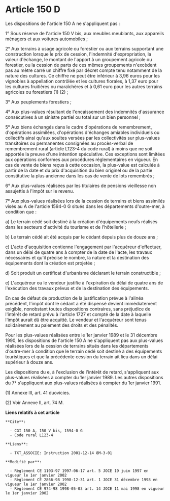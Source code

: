 # Article 150 D

Les dispositions de l'article 150 A ne s'appliquent pas :

1° Sous réserve de l'article 150 V bis, aux meubles meublants, aux appareils ménagers et aux voitures automobiles ;

2° Aux terrains à usage agricole ou forestier ou aux terrains supportant une construction lorsque le prix de cession,
l'indemnité d'expropriation, la valeur d'échange, le montant de l'apport à un groupement agricole ou forestier, ou la cession
de parts de ces mêmes groupements n'excèdent pas au mètre carré un chiffre fixé par décret compte tenu notamment de la nature
des cultures. Ce chiffre ne peut être inférieur à 3,96 euros pour les vignobles à appellation contrôlée et les cultures
florales, à 1,37 euro pour les cultures fruitières ou maraîchères et à 0,61 euro pour les autres terrains agricoles ou
forestiers (1) (2) ;

3° Aux peuplements forestiers ;

4° Aux plus-values résultant de l'encaissement des indemnités d'assurance consécutives à un sinistre partiel ou total sur un
bien personnel ;

5° Aux biens échangés dans le cadre d'opérations de remembrement, d'opérations assimilées, d'opérations d'échanges amiables
individuels ou collectifs ainsi qu'aux soultes versées par les collectivités sur plus-values transitoires ou permanentes
consignées au procès-verbal de remembrement rural (article L123-4 du code rural) à moins que ne soit apportée la preuve d'une
intention spéculative. Ces exceptions sont limitées aux opérations conformes aux procédures réglementaires en vigueur. En cas
de vente de biens reçus à cette occasion, la plus-value est calculée à partir de la date et du prix d'acquisition du bien
originel ou de la partie constitutive la plus ancienne dans les cas de vente de lots remembrés ;

6° Aux plus-values réalisées par les titulaires de pensions vieillesse non assujettis à l'impôt sur le revenu.

7° Aux plus-values réalisées lors de la cession de terrains et biens assimilés visés au A de l'article 1594-0 G situés dans
les départements d'outre-mer, à condition que :

a) Le terrain cédé soit destiné à la création d'équipements neufs réalisés dans les secteurs d'activité du tourisme et de
l'hôtellerie ;

b) Le terrain cédé ait été acquis par le cédant depuis plus de douze ans ;

c) L'acte d'acquisition contienne l'engagement par l'acquéreur d'effectuer, dans un délai de quatre ans à compter de la date
de l'acte, les travaux nécessaires et qu'il précise le nombre, la nature et la destination des équipements dont la création
est projetée ;

d) Soit produit un certificat d'urbanisme déclarant le terrain constructible ;

e) L'acquéreur ou le vendeur justifie à l'expiration du délai de quatre ans de l'exécution des travaux prévus et de la
destination des équipements.

En cas de défaut de production de la justification prévue à l'alinéa précédent, l'impôt dont le cédant a été dispensé devient
immédiatement exigible, nonobstant toutes dispositions contraires, sans préjudice de l'intérêt de retard prévu à l'article
1727 et compté de la date à laquelle l'impôt aurait dû être acquitté. Le vendeur et l'acquéreur sont tenus solidairement au
paiement des droits et des pénalités.

Pour les plus-values réalisées entre le 1er janvier 1989 et le 31 décembre 1990, les dispositions de l'article 150 A ne
s'appliquent pas aux plus-values réalisées lors de la cession de terrains situés dans les départements d'outre-mer à
condition que le terrain cédé soit destiné à des équipements touristiques et que la précédente cession du terrain ait lieu
dans un délai supérieur à douze ans.

Les dispositions du e, à l'exclusion de l'intérêt de retard, s'appliquent aux plus-values réalisées à compter du 1er janvier
1989. Les autres dispositions du 7° s'appliquent aux plus-values réalisées à compter du 1er janvier 1991.

(1) Annexe III, art. 41 duovicies.

(2) Voir Annexe II, art. 74 M.

**Liens relatifs à cet article**

	**Cite**:

	  - CGI 150 A, 150 V bis, 1594-0 G
	  - Code rural L123-4

	**Liens**:

	  - TXT_ASSOCIE: Instruction 2001-12-14 8M-3-01

	**Modifié par**:

	  - Règlement CE 1103-97 1997-06-17 art. 5 JOCE 19 juin 1997 en vigueur le 1er janvier 2002
	  - Règlement CE 2866-98 1998-12-31 art. 1 JOCE 31 décembre 1998 en vigueur le 1er janvier 2002
	  - Règlement CE 974-98 1998-05-03 art. 14 JOCE 11 mai 1998 en vigueur le 1er janvier 2002
